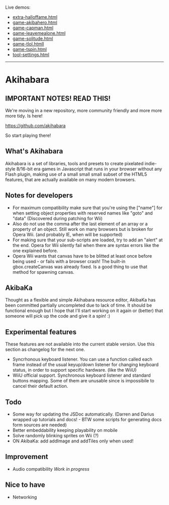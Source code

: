 Live demos:

- [extra-halloffame.html](https://jumpjack.github.io/akihabara-old-with-demos/extra-halloffame.html)
- [game-akibahero.html](https://jumpjack.github.io/akihabara-old-with-demos/game-akibahero.html)
- [game-capman.html](https://jumpjack.github.io/akihabara-old-with-demos/game-capman.html)
- [game-leavemealone.html](https://jumpjack.github.io/akihabara-old-with-demos/game-leavemealone.html)
- [game-solitude.html](https://jumpjack.github.io/akihabara-old-with-demos/game-solitude.html)
- [game-tlol.htmll](https://jumpjack.github.io/akihabara-old-with-demos/game-tlol.html)
- [game-tspin.html](https://jumpjack.github.io/akihabara-old-with-demos/game-tspin.html)
- [tool-settings.html](https://jumpjack.github.io/akihabara-old-with-demos/tool-settings.html)

-----------------------------


Akihabara
=========

IMPORTANT NOTES! READ THIS!
---------------------------
We're moving in a new repository, more community friendly and more more more tidy.
Is here!

https://github.com/akihabara

So start playing there!

What's Akihabara
----------------

Akihabara is a set of libraries, tools and presets to create pixelated indie-style 8/16-bit era games in Javascript that runs in your browser without any Flash plugin, making use of a small small small subset of the HTML5 features, that are actually available on many modern browsers.

Notes for developers
--------------------

* For maximum compatibility make sure that you're using the ["name"] for when setting object properties with reserved names like "goto" and "data" (Discovered during patching for Wii)
* Also do not use the comma after the last element of an array or a property of an object. Still work on many browsers but is broken for Opera Wii. (and probably IE, when will be supported)
* For making sure that your sub-scripts are loaded, try to add an "alert" at the end. Opera for Wii silently fail when there are syntax errors like the one explained before.
* Opera Wii wants that canvas have to be blitted at least once before being used - or fails with a browser crash! The built-in gbox.createCanvas was already fixed. Is a good thing to use that method for spawning canvas.

AkibaKa
-------

Thought as a flexible and simple Akihabara resource editor, AkibaKa has been committed partially uncompleted due to lack of time. It should be functional enough but I hope that I'll start working on it again or (better) that someone will pick up the code and give it a spin! :)

Experimental features
---------------------

These features are not available into the current stable version. Use this section as changelog for the next one.

* Syncrhonous keyboard listener. You can use a function called each frame instead of the usual keyup/down listener for changing keyboard status, in order to support specific hardware. (like the WiiU)
* WiiU official support. Synchronous keyboard listener and standard buttons mapping. Some of them are unusable since is impossibile to cancel their default action.

Todo
----

* Some way for updating the JSDoc automatically. (Darren and Darius wrapped up tutorials and docs! - BTW some scripts for generating docs form sources are needed)
* Better embeddability keeping playability on mobile
* Solve randomly blinking sprites on Wii (?)
* ON AkibaKa: add addImage and addTiles only when used!

Improvement
-----------

* Audio compatibility *Work in progress*

Nice to have
----
* Networking
